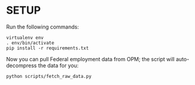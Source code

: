 
# SETUP

Run the following commands:

```
virtualenv env
. env/bin/activate
pip install -r requirements.txt
```

Now you can pull Federal employment data from OPM; the script will auto-decompress
the data for you:

```
python scripts/fetch_raw_data.py
```
